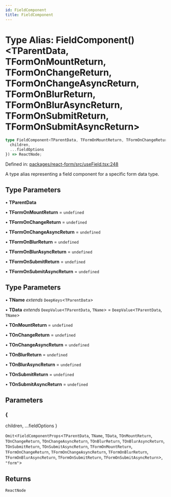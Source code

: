 ```yaml
---
id: FieldComponent
title: FieldComponent
---
```


<!-- DO NOT EDIT: this page is autogenerated from the type comments -->

# Type Alias: FieldComponent()\<TParentData, TFormOnMountReturn, TFormOnChangeReturn, TFormOnChangeAsyncReturn, TFormOnBlurReturn, TFormOnBlurAsyncReturn, TFormOnSubmitReturn, TFormOnSubmitAsyncReturn\>

```ts
type FieldComponent<TParentData, TFormOnMountReturn, TFormOnChangeReturn, TFormOnChangeAsyncReturn, TFormOnBlurReturn, TFormOnBlurAsyncReturn, TFormOnSubmitReturn, TFormOnSubmitAsyncReturn> = <TName, TData, TOnMountReturn, TOnChangeReturn, TOnChangeAsyncReturn, TOnBlurReturn, TOnBlurAsyncReturn, TOnSubmitReturn, TOnSubmitAsyncReturn>({
  children,
  ...fieldOptions
}) => ReactNode;
```

Defined in: [packages/react-form/src/useField.tsx:248](https://github.com/TanStack/form/blob/main/packages/react-form/src/useField.tsx#L248)

A type alias representing a field component for a specific form data type.

## Type Parameters

• **TParentData**

• **TFormOnMountReturn** = `undefined`

• **TFormOnChangeReturn** = `undefined`

• **TFormOnChangeAsyncReturn** = `undefined`

• **TFormOnBlurReturn** = `undefined`

• **TFormOnBlurAsyncReturn** = `undefined`

• **TFormOnSubmitReturn** = `undefined`

• **TFormOnSubmitAsyncReturn** = `undefined`

## Type Parameters

• **TName** *extends* `DeepKeys`\<`TParentData`\>

• **TData** *extends* `DeepValue`\<`TParentData`, `TName`\> = `DeepValue`\<`TParentData`, `TName`\>

• **TOnMountReturn** = `undefined`

• **TOnChangeReturn** = `undefined`

• **TOnChangeAsyncReturn** = `undefined`

• **TOnBlurReturn** = `undefined`

• **TOnBlurAsyncReturn** = `undefined`

• **TOnSubmitReturn** = `undefined`

• **TOnSubmitAsyncReturn** = `undefined`

## Parameters

### \{
  children,
  ...fieldOptions
\}

`Omit`\<`FieldComponentProps`\<`TParentData`, `TName`, `TData`, `TOnMountReturn`, `TOnChangeReturn`, `TOnChangeAsyncReturn`, `TOnBlurReturn`, `TOnBlurAsyncReturn`, `TOnSubmitReturn`, `TOnSubmitAsyncReturn`, `TFormOnMountReturn`, `TFormOnChangeReturn`, `TFormOnChangeAsyncReturn`, `TFormOnBlurReturn`, `TFormOnBlurAsyncReturn`, `TFormOnSubmitReturn`, `TFormOnSubmitAsyncReturn`\>, `"form"`\>

## Returns

`ReactNode`
